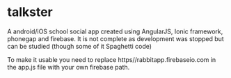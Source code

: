 # talkster
A android/iOS school social app created using AngularJS, Ionic framework, phonegap and firebase. It is not complete as development was stopped but can be studied (though some of it Spaghetti code)

To make it usable you need to replace https//rabbitapp.firebaseio.com in the app.js file with your own firebase path.
